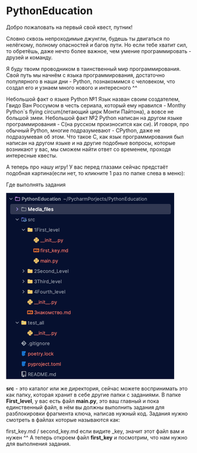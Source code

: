 # PythonEducation

Добро пожаловать на первый свой квест, путник!

Словно сквозь непроходимые джунгли, будешь ты двигаться по нелёгкому, полному опасностей и багов пути.
Но если тебе хватит сил, то обретёшь, даже нечто более важное, чем умение программировать - друзей и команду.

Я буду твоим проводником в таинственный мир программирования. Свой путь мы начнём с языка программирования, достаточно популярного в наши дни - Python,
познакомимся с человеком, что создал его и узнаем много нового и интересного ^^

Небольшой факт о языке Python №1 Язык назван своим создателем, Гвидо Ван Россумом в честь сериала, который ему нравился - Monthy Python`s flying circum(летающий цирк Монти Пайтона), а вовсе не большой змеи.
Небольшой факт №2 Python написан на другом языке программирования - С(на русском произносится как си). И говоря, про обычный Python, многие подразумевают - CPython, даже не подразумевая об этом.
Что такое C, как язык программирования был написан на другом языке и на другие подобные вопросы, которые возникают у вас, мы сможем найти ответ со временем, проходя интересные квесты.

А теперь про нашу игру! У вас перед глазами сейчас предстаёт подобная картина(если нет, то кликните 1 раз по папке слева в меню):


Где выполнять задания

![first_quest_img_n1.png](..%2FMedia_files%2Ffirst_quest_img_n1.png)

**src** - это каталог или же директория, сейчас можете воспринимать это как папку, которая хранит в себе другие папки с заданиями.
В папке **First_level**, у вас есть файл **main.py**, это ваш главный и пока единственный файл, в нём вы должны выполнить задания для разблокировки фрагмента ключа, написав нужный код.
Задания нужно смотреть в файлах которые называются как:

first_key.md / second_key.md если видите _key, значит этот файл вам и нужен ^^
А теперь откроем файл **first_key** и посмотрим, что нам нужно для выполнения задания.
